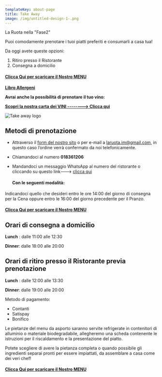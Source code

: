 ```yaml
---
templateKey: about-page
title: Take Away
image: /img/untitled-design-1-.png
---
```

La Ruota nella "Fase2"

Puoi comodamente prenotare i tuoi piatti preferiti e consumarli a casa tua!

Da oggi avete queste opzioni:

1. Ritiro presso il Ristorante
2. Consegna a domicilio 

#### **[Clicca Qui per scaricare il Nostro MENU](/img/la_ruota_takeaway.pdf)**

**[Libro Allergeni](https://laruotaimperia.com/img/Allergeni_ruota.pdf)**

**Avrai anche la possibilità di prenotare il tuo vino:**

[](https://laruotaimperia.com/img/Allergeni_ruota.pdf)**[Scopri la nostra carta dei VINI --------> Clicca qui](https://www.laruotaimperia.it/img/carta_Vini2019.pdf)**

![Take away logo](/img/la-ruota-take-away.png)

## [](hattps://la_ruota.netlify.com/img/takeawayLa_ruota2.pdf)Metodi di prenotazione

* Attraverso il [form del nostro sito](/contatti) o per e-mail a [](mailto:info@laruotaimperia.com)laruota.im@gmail.com, in questo caso l’ordine verrà confermato da noi telefonicamente.
* Chiamandoci al numero **018361206**
* Mandandoci un messaggio WhatsApp al numero del ristorante o cliccando su questo link---> [clicca qui](https://wa.me/39018361206)

  ####  Con le seguenti modalità:

Indicandoci quello che desideri entro le ore 14:00 del giorno di consegna per la Cena oppure entro le 16:00 del giorno precedente per il Pranzo.

#### **[Clicca Qui per scaricare il Nostro MENU](/img/la_ruota_takeaway.pdf)**



## Orari di consegna a domicilio 

**Lunch** : dalle 11:00 alle 12:30 

**Dinner**: dalle 18:00 alle 20:00

## Orari di ritiro presso il Ristorante previa prenotazione

**Lunch** : dalle 12:00 alle 13:30

**Dinner**: dalle 19:00 alle 20:00

Metodo di pagamento:

* Contanti
* Satispay
* Bonifico

Le pietanze del menu da asporto saranno servite refrigerate in contenitori di alluminio o materiale biodegradabile, allegheremo una scheda contenente le istruzioni per il riscaldamento e la presentazione del piatto.

Potete scegliere di avere la pietanza completa o quando possibile gli ingredienti separai pronti per essere impiattati, da assemblare a casa come dei veri chef!

#### **[Clicca Qui per scaricare il Nostro MENU](/img/la_ruota_takeaway.pdf)**